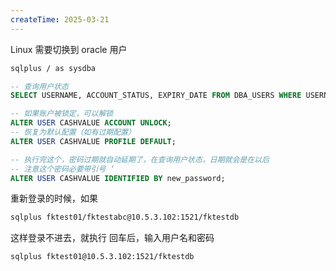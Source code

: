 ```yaml
---
createTime: 2025-03-21
---
```

Linux 需要切换到 oracle 用户

```sh
sqlplus / as sysdba
```



```sql
-- 查询用户状态
SELECT USERNAME, ACCOUNT_STATUS, EXPIRY_DATE FROM DBA_USERS WHERE USERNAME = 'CASHVALUE';

-- 如果账户被锁定，可以解锁 
ALTER USER CASHVALUE ACCOUNT UNLOCK; 
-- 恢复为默认配置（如有过期配置）
ALTER USER CASHVALUE PROFILE DEFAULT;

-- 执行完这个，密码过期就自动延期了，在查询用户状态，日期就会是在以后
-- 注意这个密码必要带引号 ‘ 
ALTER USER CASHVALUE IDENTIFIED BY new_password;
```


重新登录的时候，如果

```sh
sqlplus fktest01/fktestabc@10.5.3.102:1521/fktestdb
```

这样登录不进去，就执行 回车后，输入用户名和密码

```sh
sqlplus fktest01@10.5.3.102:1521/fktestdb
```

